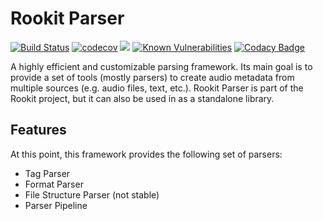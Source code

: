 Rookit Parser
===============
[![Build Status](https://travis-ci.org/JPDSousa/rookit-parser.svg?branch=master)](https://travis-ci.org/JPDSousa/rookit-parser)
[![codecov](https://codecov.io/gh/JPDSousa/rookit-parser/branch/master/graph/badge.svg)](https://codecov.io/gh/JPDSousa/rookit-parser)
[![](https://jitpack.io/v/JPDSousa/rookit-parser.svg)](https://jitpack.io/#JPDSousa/rookit-parser)
[![Known Vulnerabilities](https://snyk.io/test/github/jpdsousa/rookit-parser/badge.svg)](https://snyk.io/test/github/jpdsousa/rookit-parser)
[![Codacy Badge](https://api.codacy.com/project/badge/Grade/14888836efa24106a81c84bc95052c6c)](https://www.codacy.com/app/JPDSousa/rookit-parser?utm_source=github.com&amp;utm_medium=referral&amp;utm_content=JPDSousa/rookit-parser&amp;utm_campaign=Badge_Grade)

A highly efficient and customizable parsing framework. Its main goal is to provide a set of tools (mostly parsers) to create audio metadata from multiple sources (e.g. audio files, text, etc.). Rookit Parser is part of the Rookit project, but it can also be used in as a standalone library.

Features
--------

At this point, this framework provides the following set of parsers:
 - Tag Parser
 - Format Parser
 - File Structure Parser (not stable)
 - Parser Pipeline
